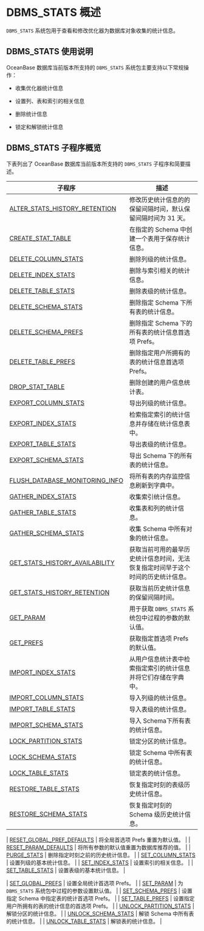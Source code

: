 # DBMS_STATS 概述 

`DBMS_STATS` 系统包用于查看和修改优化器为数据库对象收集的统计信息。

## DBMS_STATS 使用说明 

OceanBase 数据库当前版本所支持的 `DBMS_STATS` 系统包主要支持以下常规操作：

* 收集优化器统计信息 

* 设置列、表和索引的相关信息 

* 删除统计信息

* 锁定和解锁统计信息


## DBMS_STATS 子程序概览 

下表列出了 OceanBase 数据库当前版本所支持的 `DBMS_STATS` 子程序和简要描述。

|                   **子程序**                                 |                  **描述**                |
|-------------------------------------------------------------|------------------------------------------|
| [ALTER_STATS_HISTORY_RETENTION](2.alter-stats-history-retention-mysql.md)  | 修改历史统计信息的的保留间隔时间，默认保留间隔时间为 31 天。         |
| [CREATE_STAT_TABLE](3.create-stat-table-mysql.md)              | 在指定的 Schema 中创建一个表用于保存统计信息。              |
| [DELETE_COLUMN_STATS](4.delete-column-stats-mysql.md)            | 删除列级的统计信息。                               |
| [DELETE_INDEX_STATS](5.delete-index-stats-mysql.md)             | 删除与索引相关的统计信息。                            |
| [DELETE_TABLE_STATS](6.delete-table-stats-mysql.md)             | 删除表级的统计信息。                               |
| [DELETE_SCHEMA_STATS](7.delete-schema-stats-mysql.md)            | 删除指定 Schema 下所有表的统计信息。                   |
| [DELETE_SCHEMA_PREFS](8.delete-schema-prefs-mysql.md)            | 删除指定 Schema 下的所有表的统计信息首选项 Prefs。         |
| [DELETE_TABLE_PREFS](9.delete-table-prefs-mysql.md)             | 删除指定用户所拥有的表的统计信息首选项 Prefs。               |
| [DROP_STAT_TABLE](10.drop-stat-table-mysql.md)                | 删除创建的用户信息统计表。                            |
| [EXPORT_COLUMN_STATS](11.export-column-stats-mysql.md)            | 导出列级的统计信息。                               |
| [EXPORT_INDEX_STATS](12.export-index-stats-mysql.md)             |  检索指定索引的统计信息并存储在统计信息表中。                            |
| [EXPORT_TABLE_STATS](13.export-table-stats-mysql.md)            | 导出表级的统计信息。                      |
| [EXPORT_SCHEMA_STATS](14.export-schema-stats-mysql.md)             |   导出 Schema 下的所有表的统计信息。                 |
| [FLUSH_DATABASE_MONITORING_INFO](15.flush-database-monitoring-info-mysql.md) | 将所有表的内存监控信息刷新到字典中。                       |
| [GATHER_INDEX_STATS](16.gather-index-stats-mysql.md)             | 收集索引统计信息。                                                     |
| [GATHER_TABLE_STATS](17.gather-table-stats-mysql.md)             |  收集表和列的统计信息。        |
| [GATHER_SCHEMA_STATS](18.gather-schema-stats-mysql.md)            | 收集 Schema 中所有对象的统计信息。                    |
| [GET_STATS_HISTORY_AVAILABILITY](19.get-stats-history-availability-mysql.md) | 获取当前可用的最早历史统计信息时间，无法恢复指定时间早于这个时间的历史统计信息。 |
| [GET_STATS_HISTORY_RETENTION](20.get-stats-history-retention-mysql.md)    | 获取当前历史统计信息的保留间隔时间。                       |
| [GET_PARAM](21.get-param-mysql.md)                      | 用于获取 `DBMS_STATS` 系统包中过程的参数的默认值。         |
| [GET_PREFS](22.get-prefs-mysql.md)                      | 获取指定首选项 Prefs 的默认值。                      |
|[IMPORT_INDEX_STATS](23.import-index-stats-mysql.md)| 从用户信息统计表中检索指定索引的统计信息并将它们存储在字典中。|
| [IMPORT_COLUMN_STATS](24.import-column-stats-mysql.md)            | 导入列级的统计信息。                               |
| [IMPORT_TABLE_STATS](25.import-table-stats-mysql.md)             | 导入表级的统计信息。                               |
| [IMPORT_SCHEMA_STATS](26.import-schema-stats-mysql.md)            | 导入 Schema下所有表的统计信息。                      |
| [LOCK_PARTITION_STATS](27.lock-partition-stats-mysql.md)           | 锁定分区的统计信息。                               |
| [LOCK_SCHEMA_STATS](28.lock-schema-stats-mysql.md)              | 锁定 Schema 中所有表的统计信息。                     |
| [LOCK_TABLE_STATS](29.lock-table-stats-mysql.md)               | 锁定表的统计信息。                                |
| [RESTORE_TABLE_STATS](30.restore-table-stats-mysql.md)            | 恢复指定时刻的表级历史统计信息。                         |
| [RESTORE_SCHEMA_STATS](31.restore-schema-stats-mysql.md)           | 恢复指定时刻的 Schema 级历史统计信息。                  |

| [RESET_GLOBAL_PREF_DEFAULTS](32.reset-global-pref-defaults-mysql.md)     | 将全局首选项  Prefs 重置为默认值。                    |
| [RESET_PARAM_DEFAULTS](33.reset-param-defaults-mysql.md)           | 将所有参数的默认值重置为数据库推荐的值。                     |
| [PURGE_STATS](34.purge-stats-mysql.md)                    | 删除指定时刻之前的历史统计信息。                         |
| [SET_COLUMN_STATS](35.set-column-stats-mysql.md)               | 设置列级的基本统计信息。                             |
| [SET_INDEX_STATS](36.set-index-stats-mysql.md)                | 设置索引的相关信息。                               |
| [SET_TABLE_STATS](37.set-table-stats-mysql.md)                | 设置表级的基本统计信息。                             |

| [SET_GLOBAL_PREFS](38.set-global-prefs-mysql.md)               | 设置全局统计首选项 Prefs。                         |
| [SET_PARAM](39.set-param-mysql.md)                      | 为 `DBMS_STATS` 系统包中过程的参数设置默认值。           |
| [SET_SCHEMA_PREFS](40.set-schema-prefs-mysql.md)               | 设置指定 Schema 中指定表的统计首选项 Prefs。            |
| [SET_TABLE_PREFS](41.set-table-prefs-mysql.md)                | 设置指定用户所拥有的表的统计信息的首选项 Prefs。              |
| [UNLOCK_PARTITION_STATS](42.unlock-partition-stats-mysql.md)         | 解锁分区的统计信息。                               |
| [UNLOCK_SCHEMA_STATS](43.unlock-schema-stats-mysql.md)            | 解锁 Schema 中所有表的统计信息。                     |
| [UNLOCK_TABLE_STATS](44.unlock-table-stats-mysql.md)             | 解锁表的统计信息。                                |


